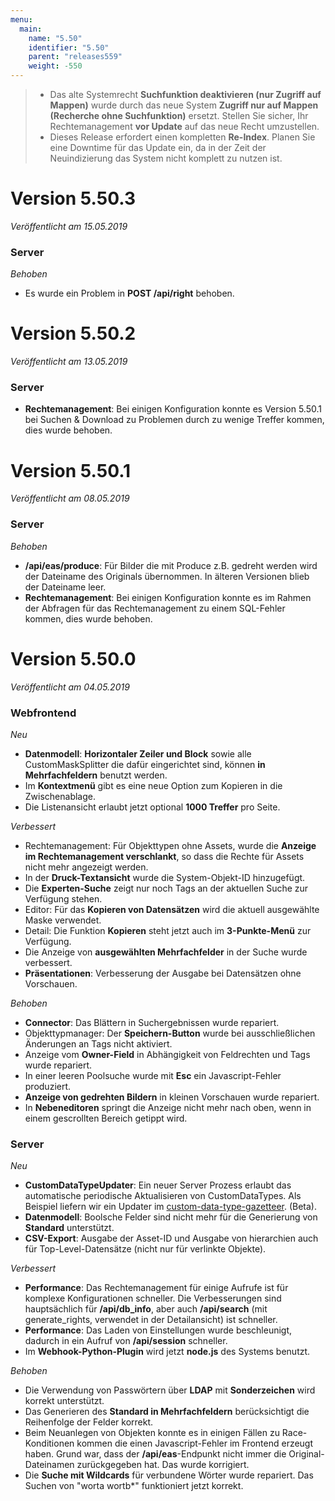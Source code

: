 ```yaml
---
menu:
  main:
    name: "5.50"
    identifier: "5.50"
    parent: "releases559"
    weight: -550
---
```


> * Das alte Systemrecht **Suchfunktion deaktivieren (nur Zugriff auf Mappen)** wurde durch das neue System **Zugriff nur auf Mappen (Recherche ohne Suchfunktion)** ersetzt. Stellen Sie sicher, Ihr Rechtemanagement **vor Update** auf das neue Recht umzustellen.
> * Dieses Release erfordert einen kompletten **Re-Index**. Planen Sie eine Downtime für das Update ein, da in der Zeit der Neuindizierung das System nicht komplett zu nutzen ist.

# Version 5.50.3

*Veröffentlicht am 15.05.2019*

### Server

*Behoben*

- Es wurde ein Problem in **POST /api/right** behoben.

# Version 5.50.2

*Veröffentlicht am 13.05.2019*

### Server

* **Rechtemanagement**: Bei einigen Konfiguration konnte es Version 5.50.1 bei Suchen & Download zu Problemen durch zu wenige Treffer kommen, dies wurde behoben.

# Version 5.50.1

*Veröffentlicht am 08.05.2019*

### Server

*Behoben*

* **/api/eas/produce**: Für Bilder die mit Produce z.B. gedreht werden wird der Dateiname des Originals übernommen. In älteren Versionen blieb der Dateiname leer.
* **Rechtemanagement**: Bei einigen Konfiguration konnte es im Rahmen der Abfragen für das Rechtemanagement zu einem SQL-Fehler kommen, dies wurde behoben.

# Version 5.50.0

*Veröffentlicht am 04.05.2019*

### Webfrontend

*Neu*

* **Datenmodell**: **Horizontaler Zeiler und Block** sowie alle CustomMaskSplitter die dafür eingerichtet sind, können **in Mehrfachfeldern** benutzt werden.
* Im **Kontextmenü** gibt es eine neue Option zum Kopieren in die Zwischenablage.
* Die Listenansicht erlaubt jetzt optional **1000 Treffer** pro Seite.

*Verbessert*

* Rechtemanagement: Für Objekttypen ohne Assets, wurde die **Anzeige im Rechtemanagement verschlankt**, so dass die Rechte für Assets nicht mehr angezeigt werden.
* In der **Druck-Textansicht** wurde die System-Objekt-ID hinzugefügt.
* Die **Experten-Suche** zeigt nur noch Tags an der aktuellen Suche zur Verfügung stehen.
* Editor: Für das **Kopieren von Datensätzen** wird die aktuell ausgewählte Maske verwendet.
* Detail: Die Funktion **Kopieren** steht jetzt auch im **3-Punkte-Menü** zur Verfügung.
* Die Anzeige von **ausgewählten Mehrfachfelder** in der Suche wurde verbessert.
* **Präsentationen**: Verbesserung der Ausgabe bei Datensätzen ohne Vorschauen.

*Behoben*

* **Connector**: Das Blättern in Suchergebnissen wurde repariert.
* Objekttypmanager: Der **Speichern-Button** wurde bei ausschließlichen Änderungen an Tags nicht aktiviert.
* Anzeige vom **Owner-Field** in Abhängigkeit von Feldrechten und Tags wurde repariert.
* In einer leeren Poolsuche wurde mit **Esc** ein Javascript-Fehler produziert.
* **Anzeige von gedrehten Bildern** in kleinen Vorschauen wurde repariert.
* In **Nebeneditoren** springt die Anzeige nicht mehr nach oben, wenn in einem gescrollten Bereich getippt wird.

### Server

*Neu*

* **CustomDataTypeUpdater**: Ein neuer Server Prozess erlaubt das automatische periodische Aktualisieren von CustomDataTypes. Als Beispiel liefern wir ein Updater im [custom-data-type-gazetteer](https://github.com/programmfabrik/easydb-custom-data-type-gazetteer/). (Beta). 
* **Datenmodell**: Boolsche Felder sind nicht mehr für die Generierung von **Standard** unterstützt.
* **CSV-Export**: Ausgabe der Asset-ID und Ausgabe von hierarchien auch für Top-Level-Datensätze (nicht nur für verlinkte Objekte).

*Verbessert*

* **Performance**: Das Rechtemanagement für einige Aufrufe ist für komplexe Konfigurationen schneller. Die Verbesserungen sind hauptsächlich für **/api/db_info**, aber auch **/api/search** (mit generate_rights, verwendet in der Detailansicht) ist schneller.
* **Performance**: Das Laden von Einstellungen wurde beschleunigt, dadurch in ein Aufruf von **/api/session** schneller.
* Im **Webhook-Python-Plugin** wird jetzt **node.js** des Systems benutzt.

*Behoben*

* Die Verwendung von Passwörtern über **LDAP** mit **Sonderzeichen** wird korrekt unterstützt.
* Das Generieren des **Standard in Mehrfachfeldern** berücksichtigt die Reihenfolge der Felder korrekt.
* Beim Neuanlegen von Objekten konnte es in einigen Fällen zu Race-Konditionen kommen die einen Javascript-Fehler im Frontend erzeugt haben. Grund war, dass der **/api/eas**-Endpunkt nicht immer die Original-Dateinamen zurückgegeben hat. Das wurde korrigiert.
* Die **Suche mit Wildcards** für verbundene Wörter wurde repariert. Das Suchen von "worta wortb*" funktioniert jetzt korrekt.